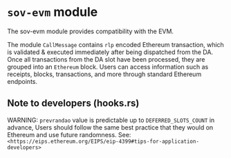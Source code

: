 # `sov-evm` module

The sov-evm module provides compatibility with the EVM.

The module `CallMessage` contains `rlp` encoded Ethereum transaction, which is validated & executed immediately after being dispatched from the DA. Once all transactions from the DA slot have been processed, they are grouped into an `Ethereum` block. Users can access information such as receipts, blocks, transactions, and more through standard Ethereum endpoints.

## Note to developers (hooks.rs)

WARNING: `prevrandao` value is predictable up to `DEFERRED_SLOTS_COUNT` in advance,
Users should follow the same best practice that they would on Ethereum and use future randomness.
See: `<https://eips.ethereum.org/EIPS/eip-4399#tips-for-application-developers>`
